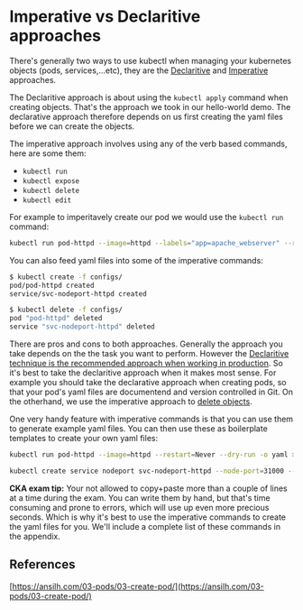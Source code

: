 # Imperative vs Declaritive approaches

There's generally two ways to use kubectl when managing your kubernetes objects (pods, services,...etc), they are the [Declaritive](https://kubernetes.io/docs/concepts/overview/object-management-kubectl/declarative-config/) and [Imperative](https://kubernetes.io/docs/concepts/overview/object-management-kubectl/imperative-config/) approaches.

The Declaritive approach is about using the `kubectl apply` command when creating objects. That's the approach we took in our hello-world demo. The declarative approach therefore depends on us first creating the yaml files before we can create the objects. 

The imperative approach involves using any of the verb based commands, here are some them:

- `kubectl run`
- `kubectl expose`
- `kubectl delete`
- `kubectl edit`

For example to imperitavely create our pod we would use the `kubectl run` command:

```bash
kubectl run pod-httpd --image=httpd --labels="app=apache_webserver" --restart=Never
```

You can also feed yaml files into some of the imperative commands:

```bash
$ kubectl create -f configs/
pod/pod-httpd created
service/svc-nodeport-httpd created

$ kubectl delete -f configs/
pod "pod-httpd" deleted
service "svc-nodeport-httpd" deleted
```


There are pros and cons to both approaches. Generally the approach you take depends on the the task you want to perform. However the [Declaritive technique is the recommended approach when working in production](https://kubernetes.io/docs/concepts/overview/object-management-kubectl/overview/). So it's best to take the declaritive approach when it makes most sense. For example you should take the declarative approach when creating pods, so that your pod's yaml files are documentend and version controlled in Git. On the otherhand, we use the imperative approach to [delete objects](https://kubernetes.io/docs/concepts/overview/object-management-kubectl/declarative-config/#how-to-delete-objects).

One very handy feature with imperative commands is that you can use them to generate example yaml files. You can then use these as boilerplate templates to create your own yaml files:

```bash
kubectl run pod-httpd --image=httpd --restart=Never --dry-run -o yaml > pod.yaml

kubectl create service nodeport svc-nodeport-httpd --node-port=31000 --tcp=3050:80 > service.yaml
```

**CKA exam tip:** Your not allowed to copy+paste more than a couple of lines at a time during the exam. You can write them by hand, but that's time consuming and prone to errors, which will use up even more precious seconds. Which is why it's best to use the imperative commands to create the yaml files for you. We'll include a complete list of these commands in the appendix. 

## References

[https://ansilh.com/03-pods/03-create-pod/](https://ansilh.com/03-pods/03-create-pod/)
